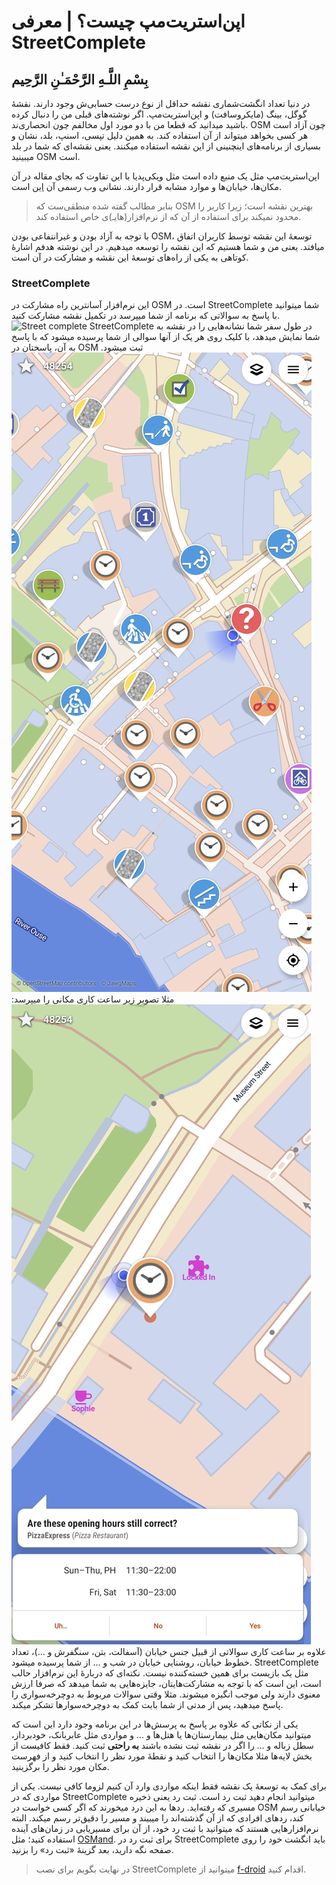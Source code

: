 # اپن‌استریت‌مپ چیست؟ | معرفی StreetComplete
## بِسْمِ اللَّـهِ الرَّحْمَـٰنِ الرَّحِيم
 در دنیا تعداد انگشت‌شماری نقشه حداقل از نوع درست حسابی‌ش وجود دارند. نقشهٔ گوگل، بینگ (مایکروسافت) و اپن‌استریت‌مپ. اگر نوشته‌های قبلی من را دنبال کرده باشید میدانید که قطعا من با دو مورد اول مخالفم چون انحصاری‌ند. OSM چون آزاد است هر کسی بخواهد میتواند از آن استفاده کند. به همین دلیل تپسی، اسنپ، بلد، نشان و بسیاری از برنامه‌های اینچنینی از این نقشه استفاده میکنند. یعنی نقشه‌ای که شما در بلد میبینید OSM است.

اپن‌استریت‌مپ مثل یک منبع داده است مثل ویکی‌پدیا با این تفاوت که بجای مقاله در آن مکان‌ها، خیابان‌ها و موارد مشابه قرار دارند. نشانی وب رسمی آن [این](https://www.openstreetmap.org/) است.

> بنابر مطالب گفته شده منطقی‌ست که OSM بهترین نقشه است؛ زیرا کاربر را محدود نمیکند برای استفاده از آن که از نرم‌افزار(هایـ)ی خاص استفاده کند.

با توجه به آزاد بودن و غیرانتفاعی بودن OSM، توسعهٔ این نقشه توسط کاربران اتفاق میافتد. یعنی من و شما هستیم که این نقشه را توسعه میدهیم. در این نوشته هدفم اشارهٔ کوتاهی به یکی از راه‌های توسعهٔ این نقشه و مشارکت در آن است.

### StreetComplete
این نرم‌افزار آسانترین راه مشارکت در OSM است. در StreetComplete شما میتوانید با پاسخ به سوالاتی که برنامه از شما میپرسد در تکمیل نقشه مشارکت کنید.
![Street complete](https://camo.githubusercontent.com/3758d1a086b9fa38230589f26035bcb3ff94d46aa819137e5ba423c2459ff4e1/687474703a2f2f7777772e776573746e6f72646f73742e64652f737472656574636f6d706c6574652f66656174757265477261706869632e706e67)
StreetComplete در طول سفر شما نشانه‌هایی را در نقشه به شما نمایش میدهد، با کلیک روی هر یک از آنها سوالی از شما پرسیده میشود که با پاسخ به آن، پاسختان در OSM ثبت میشود.
![نشانه‌ها](https://github.com/streetcomplete/StreetComplete/raw/master/metadata/en/images/phoneScreenshots/screenshot1.png)
مثلا تصویر زیر ساعت کاری مکانی را میپرسد:
![ساعت کاری](https://github.com/streetcomplete/StreetComplete/raw/master/metadata/en/images/phoneScreenshots/screenshot6.png)
علاوه بر ساعت کاری سوالاتی از قبیل جنس خیابان (آسفالت، بتن، سنگفرش و …)، تعداد خطوط خیابان، روشنایی خیابان در شب و … از شما پرسیده میشود. StreetComplete مثل یک بازیست برای همین خسته‌کننده نیست.
نکته‌ای که دربارهٔ این نرم‌افزار حالب است، این است که با توجه به مشارکت‌هایتان، جایزه‌هایی به شما میدهد که صرفا ارزش معنوی دارند ولی موجب انگیزه میشوند. مثلا وقتی سوالات مربوط به دوچرخه‌سواری را پاسخ میدهید، پس از مدتی از شما بابت کمک به دوچرخه‌سوارها تشکر میکند.

یکی از نکاتی که علاوه بر پاسخ به پرسش‌ها در این برنامه وجود دارد این است که میتوانید مکان‌هایی مثل بیمارستان‌ها یا هتل‌ها و … و مواردی مثل عابربانک، خودبرداز، سطل زباله و … را اگر در نقشه ثبت نشده باشند **به راحتی** ثبت کنید. فقط کافیست از بخش لایه‌ها مثلا مکان‌ها را انتخاب کنید و نقطهٔ مورد نظر را انتخاب کنید و از فهرست مکان مورد نظر را برگزینید.

برای کمک به توسعهٔ یک نقشه فقط اینکه مواردی وارد آن کنیم لزوما کافی نیست. یکی از مواردی که در StreetComplete میتوانید انجام دهید ثبت رد است. ثبت رد یعنی ذخیره مسیری که رفته‌اید. ردها به این درد میخورند که اگر کسی خواست در OSM خیابانی رسم کند، ردهای افرادی که از آن گذشته‌اند را میبیند و مسیر را دقیق‌تر رسم میکند. البته نرم‌افزارهایی هستند که میتوانید با ثبت رد خود، از آن برای مسیریابی در زمان‌های آینده استفاده کنید؛ مثل [OSMand](https://f-droid.org/en/packages/net.osmand.plus/). برای ثبت رد در StreetComplete باید انگشت خود را روی صفحه نگه دارید، بعد گزینهٔ «ثبت رد» را بزنید.

> در نهایت بگویم برای نصب StreetComplete میتوانید از [f-droid](https://f-droid.org/en/packages/de.westnordost.streetcomplete/) اقدام کنید.